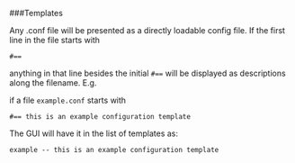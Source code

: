 ###Templates

Any .conf file will be presented as a directly loadable config file. If the first line in the file starts with
```
#==
```
anything in that line besides the initial `#==` will be displayed as descriptions along the filename. E.g.

if a file `example.conf` starts with
```
#== this is an example configuration template
```

The GUI will have it in the list of templates as:


```
example -- this is an example configuration template
```

